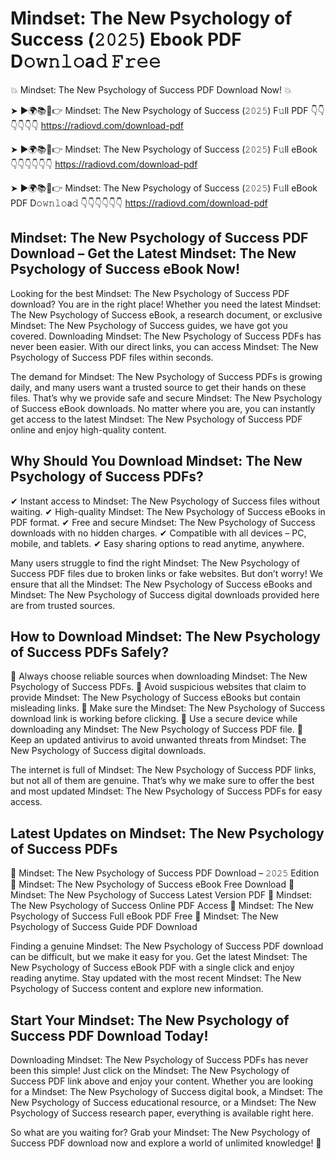 # Mindset: The New Psychology of Success (𝟸𝟶𝟸𝟻) Ebook PDF D𝚘𝚠𝚗𝚕𝚘a𝚍 𝙵𝚛𝚎𝚎

💥 Mindset: The New Psychology of Success PDF Download Now! 💥

➤ ►🌍📚📱👉 Mindset: The New Psychology of Success (𝟸𝟶𝟸𝟻) F𝚞ll PDF 👇👇👇👇👇👇
https://radiovd.com/download-pdf

➤ ►🌍📚📱👉 Mindset: The New Psychology of Success (𝟸𝟶𝟸𝟻) F𝚞ll eBook 👇👇👇👇👇👇
https://radiovd.com/download-pdf

➤ ►🌍📚📱👉 Mindset: The New Psychology of Success (𝟸𝟶𝟸𝟻) F𝚞ll eBook PDF D𝚘𝚠𝚗𝚕𝚘a𝚍 👇👇👇👇👇👇
https://radiovd.com/download-pdf

## Mindset: The New Psychology of Success PDF Download – Get the Latest Mindset: The New Psychology of Success eBook Now!

Looking for the best Mindset: The New Psychology of Success PDF download? You are in the right place! Whether you need the latest Mindset: The New Psychology of Success eBook, a research document, or exclusive Mindset: The New Psychology of Success guides, we have got you covered. Downloading Mindset: The New Psychology of Success PDFs has never been easier. With our direct links, you can access Mindset: The New Psychology of Success PDF files within seconds.

The demand for Mindset: The New Psychology of Success PDFs is growing daily, and many users want a trusted source to get their hands on these files. That’s why we provide safe and secure Mindset: The New Psychology of Success eBook downloads. No matter where you are, you can instantly get access to the latest Mindset: The New Psychology of Success PDF online and enjoy high-quality content.

## Why Should You Download Mindset: The New Psychology of Success PDFs?

✔ Instant access to Mindset: The New Psychology of Success files without waiting.
✔ High-quality Mindset: The New Psychology of Success eBooks in PDF format.
✔ Free and secure Mindset: The New Psychology of Success downloads with no hidden charges.
✔ Compatible with all devices – PC, mobile, and tablets.
✔ Easy sharing options to read anytime, anywhere.

Many users struggle to find the right Mindset: The New Psychology of Success PDF files due to broken links or fake websites. But don’t worry! We ensure that all the Mindset: The New Psychology of Success eBooks and Mindset: The New Psychology of Success digital downloads provided here are from trusted sources.

## How to Download Mindset: The New Psychology of Success PDFs Safely?

📌 Always choose reliable sources when downloading Mindset: The New Psychology of Success PDFs.
📌 Avoid suspicious websites that claim to provide Mindset: The New Psychology of Success eBooks but contain misleading links.
📌 Make sure the Mindset: The New Psychology of Success download link is working before clicking.
📌 Use a secure device while downloading any Mindset: The New Psychology of Success PDF file.
📌 Keep an updated antivirus to avoid unwanted threats from Mindset: The New Psychology of Success digital downloads.

The internet is full of Mindset: The New Psychology of Success PDF links, but not all of them are genuine. That’s why we make sure to offer the best and most updated Mindset: The New Psychology of Success PDFs for easy access.

## Latest Updates on Mindset: The New Psychology of Success PDFs

🔹 Mindset: The New Psychology of Success PDF Download – 𝟸𝟶𝟸𝟻 Edition
🔹 Mindset: The New Psychology of Success eBook Free Download
🔹 Mindset: The New Psychology of Success Latest Version PDF
🔹 Mindset: The New Psychology of Success Online PDF Access
🔹 Mindset: The New Psychology of Success Full eBook PDF Free
🔹 Mindset: The New Psychology of Success Guide PDF Download

Finding a genuine Mindset: The New Psychology of Success PDF download can be difficult, but we make it easy for you. Get the latest Mindset: The New Psychology of Success eBook PDF with a single click and enjoy reading anytime. Stay updated with the most recent Mindset: The New Psychology of Success content and explore new information.

## Start Your Mindset: The New Psychology of Success PDF Download Today!

Downloading Mindset: The New Psychology of Success PDFs has never been this simple! Just click on the Mindset: The New Psychology of Success PDF link above and enjoy your content. Whether you are looking for a Mindset: The New Psychology of Success digital book, a Mindset: The New Psychology of Success educational resource, or a Mindset: The New Psychology of Success research paper, everything is available right here.

So what are you waiting for? Grab your Mindset: The New Psychology of Success PDF download now and explore a world of unlimited knowledge! 🚀